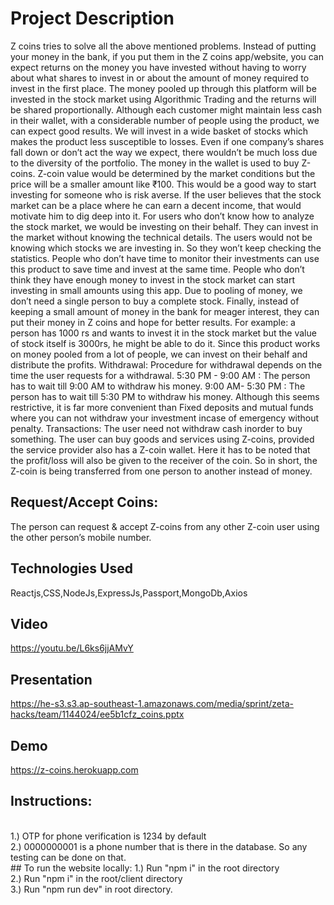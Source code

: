 # Project Description
Z coins tries to solve all the above mentioned problems. Instead of putting your money in the bank, if you put them in the Z coins app/website, you can expect returns on the money you have invested without having to worry about what shares to invest in or about the amount of money required to invest in the first place. The money pooled up through this platform will be invested in the stock market using Algorithmic Trading and the returns will be shared proportionally. Although each customer might maintain less cash in their wallet, with a considerable number of people using the product, we can expect good results. We will invest in a wide basket of stocks which makes the product less susceptible to losses. Even if one company’s shares fall down or don’t act the way we expect, there wouldn’t be much loss due to the diversity of the portfolio. The money in the wallet is used to buy Z-coins. Z-coin value would be determined by the market conditions but the price will be a smaller amount like ₹100. This would be a good way to start investing for someone who is risk averse. If the user believes that the stock market can be a place where he can earn a decent income, that would motivate him to dig deep into it. For users who don’t know how to analyze the stock market, we would be investing on their behalf. They can invest in the market without knowing the technical details. The users would not be knowing which stocks we are investing in. So they won’t keep checking the statistics. People who don’t have time to monitor their investments can use this product to save time and invest at the same time. People who don’t think they have enough money to invest in the stock market can start investing in small amounts using this app. Due to pooling of money, we don’t need a single person to buy a complete stock. Finally, instead of keeping a small amount of money in the bank for meager interest, they can put their money in Z coins and hope for better results.
For example: a person has 1000 rs and wants to invest it in the stock market but the value of stock itself is 3000rs, he might be able to do it. Since this product works on money pooled from a lot of people, we can invest on their behalf and distribute the profits. Withdrawal: Procedure for withdrawal depends on the time the user requests for a withdrawal. 5:30 PM - 9:00 AM : The person has to wait till 9:00 AM to withdraw his money. 9:00 AM- 5:30 PM : The person has to wait till 5:30 PM to withdraw his money. Although this seems restrictive, it is far more convenient than Fixed deposits and mutual funds where you can not withdraw your investment incase of emergency without penalty. Transactions:
The user need not withdraw cash inorder to buy something. The user can buy goods and services using Z-coins, provided the service provider also has a Z-coin wallet. Here it has to be noted that the profit/loss will also be given to the receiver of the coin. So in short, the Z-coin is being transferred from one person to another instead of money.
<br/>
## Request/Accept Coins: 
The person can request & accept Z-coins from any other Z-coin user using the other person’s mobile number.
<br/>
## Technologies Used
Reactjs,CSS,NodeJs,ExpressJs,Passport,MongoDb,Axios
<br/>
## Video 
https://youtu.be/L6ks6jjAMvY
<br/>
## Presentation 
https://he-s3.s3.ap-southeast-1.amazonaws.com/media/sprint/zeta-hacks/team/1144024/ee5b1cfz_coins.pptx
<br/>
## Demo 
https://z-coins.herokuapp.com
<br/>
## Instructions: 
<br/>
1.) OTP for phone verification is 1234 by default  <br/>
2.) 0000000001 is a phone number that is there in the database. So any testing can be done on that. 
<br/>
## To run the website locally:
1.) Run "npm i" in the root directory <br/>
2.) Run "npm i" in the root/client directory  <br/>
3.) Run "npm run dev" in root directory. <br/>
